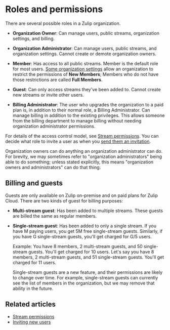 # Roles and permissions

There are several possible roles in a Zulip organization.

* **Organization Owner**: Can manage users, public streams,
  organization settings, and billing.

* **Organization Administrator**: Can manage users, public streams,
  and organization settings.  Cannot create or demote organization
  owners.

* **Member**: Has access to all public streams.  Member is the default
  role for most users.  [Some organization
  settings](/help/restrict-permissions-of-new-members) allow an
  organization to restrict the permissions of **New Members**; Members
  who do not have those restrictions are called **Full Members**.

* **Guest**: Can only access streams they've been added to. Cannot create
  new streams or invite other users.

* **Billing Administrator**: The user who upgrades the organization to
  a paid plan is, in addition to their normal role, a Billing
  Administrator.  Can manage billing in addition to the existing
  privileges.  This allows someone from the billing department to
  manage billing without needing organization administrator
  permissions.

For details of the access control model, see [Stream
permissions](/help/stream-permissions).  You can decide what role to
invite a user as when you [send them an
invitation](/help/invite-new-users#send-invitations).

Organization owners can do anything an organization administrator can
do.  For brevity, we may sometimes refer to "organization
administrators" being able to do something; unless stated explicitly,
this means "organization owners and administrators" can do that thing.

## Billing and guests

Guests are only available on Zulip on-premise and on paid plans for Zulip
Cloud. There are two kinds of guest for billing purposes:

* **Multi-stream guest**: Has been added to multiple streams. These guests
  are billed the same as regular members.

* **Single-stream guest**: Has been added to only a single stream. If you
  have M paying users, you get 5M free single-stream guests. Similarly, if
  you have G single-stream guests, you'll get charged for G/5 users.

  Example: You have 8 members, 2 multi-stream guests, and 50 single-stream
  guests. You'll get charged for 10 users. Let's say you have 8 members, 2
  multi-stream guests, and 51 single-stream guests. You'll get charged for
  11 users.

  Single-stream guests are a new feature, and their permissions are likely
  to change over time. For example, single-stream guests can currently see
  the list of members in the organization, but we may remove that ability in
  the future.

## Related articles

* [Stream permissions](/help/stream-permissions)
* [Inviting new users](/help/invite-new-users)
